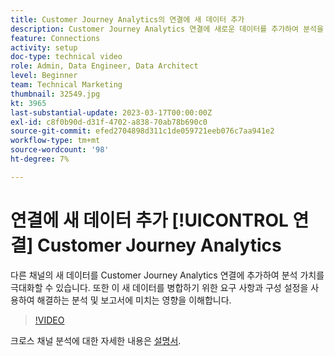 ```yaml
---
title: Customer Journey Analytics의 연결에 새 데이터 추가
description: Customer Journey Analytics 연결에 새로운 데이터를 추가하여 분석을 최대한 활용할 수 있습니다.
feature: Connections
activity: setup
doc-type: technical video
role: Admin, Data Engineer, Data Architect
level: Beginner
team: Technical Marketing
thumbnail: 32549.jpg
kt: 3965
last-substantial-update: 2023-03-17T00:00:00Z
exl-id: c8f0b90d-d31f-4702-a838-70ab78b690c0
source-git-commit: efed2704898d311c1de059721eeb076c7aa941e2
workflow-type: tm+mt
source-wordcount: '98'
ht-degree: 7%

---
```


# 연결에 새 데이터 추가 [!UICONTROL 연결] Customer Journey Analytics

다른 채널의 새 데이터를 Customer Journey Analytics 연결에 추가하여 분석 가치를 극대화할 수 있습니다. 또한 이 새 데이터를 병합하기 위한 요구 사항과 구성 설정을 사용하여 해결하는 분석 및 보고서에 미치는 영향을 이해합니다.

>[!VIDEO](https://video.tv.adobe.com/v/32549/?learn=on&quality=12)

크로스 채널 분석에 대한 자세한 내용은 [설명서](https://experienceleague.adobe.com/docs/analytics-platform/using/cca/overview.html?lang=ko-KR).

